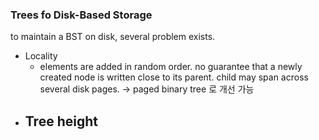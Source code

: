 
### Trees fo Disk-Based Storage

to maintain a BST on disk, several problem exists.

- Locality
	- elements are added in random order. no guarantee that a newly created node is written close to its parent. child may span across several disk pages. -> paged binary tree 로 개선 가능
- Tree height
	- 